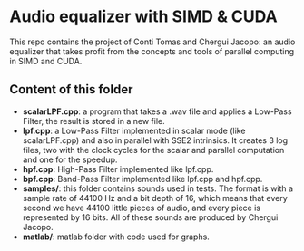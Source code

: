 # Audio equalizer with SIMD & CUDA
This repo contains the project of Conti Tomas and Chergui Jacopo: an audio equalizer that takes profit from the concepts and tools of parallel computing in SIMD and CUDA.

## Content of this folder ##
- **scalarLPF.cpp**: a program that takes a .wav file and applies a Low-Pass Filter, the result is stored in a new file.
- **lpf.cpp**: a Low-Pass Filter implemented in scalar mode (like scalarLPF.cpp) and also in parallel with SSE2 intrinsics. It creates 3 log files, two with the clock cycles for the scalar and parallel computation and one for the speedup.
- **hpf.cpp**: High-Pass Filter implemented like lpf.cpp.
- **bpf.cpp**: Band-Pass Filter implemented like lpf.cpp and hpf.cpp. 
- **samples/**: this folder contains sounds used in tests. The format is with a sample rate of 44100 Hz and a bit depth of 16, which means that every second we have 44100 little pieces of audio, and every piece is represented by 16 bits. All of these sounds are produced by Chergui Jacopo.
- **matlab/**: matlab folder with code used for graphs.
